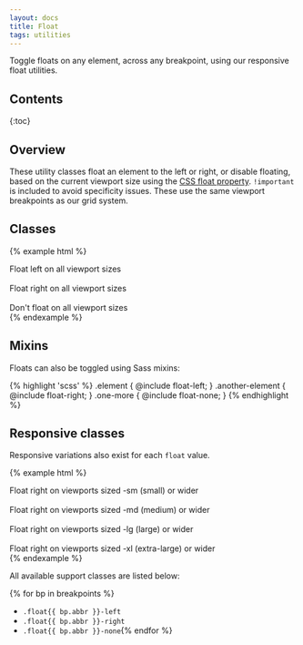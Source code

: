 ```yaml
---
layout: docs
title: Float
tags: utilities
---
```


Toggle floats on any element, across any breakpoint, using our responsive float utilities.


## Contents

{:toc}


## Overview

These utility classes float an element to the left or right, or disable floating, based on the current viewport size using the [CSS float property](https://developer.mozilla.org/en-US/docs/Web/CSS/float). `!important` is included to avoid specificity issues. These use the same viewport breakpoints as our grid system.


## Classes


{% example html %}
<div class="float-left">Float left on all viewport sizes</div><br>
<div class="float-right">Float right on all viewport sizes</div><br>
<div class="float-none">Don't float on all viewport sizes</div>
{% endexample %}


## Mixins

Floats can also be toggled using Sass mixins:

{% highlight 'scss' %}
.element {
  @include float-left;
}
.another-element {
  @include float-right;
}
.one-more {
  @include float-none;
}
{% endhighlight %}


## Responsive classes

Responsive variations also exist for each `float` value.

{% example html %}
<div class="float-sm-right">Float right on viewports sized -sm (small) or wider</div><br>
<div class="float-md-right">Float right on viewports sized -md (medium) or wider</div><br>
<div class="float-lg-right">Float right on viewports sized -lg (large) or wider</div><br>
<div class="float-xl-right">Float right on viewports sized -xl (extra-large) or wider</div>
{% endexample %}

All available support classes are listed below:

{% for bp in breakpoints %}
- `.float{{ bp.abbr }}-left`
- `.float{{ bp.abbr }}-right`
- `.float{{ bp.abbr }}-none`{% endfor %}

